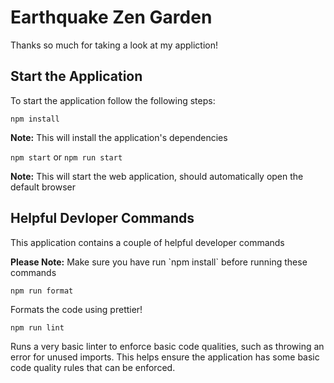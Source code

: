 # Earthquake Zen Garden

<p>Thanks so much for taking a look at my appliction!</p>

## Start the Application

<p>To start the application follow the following steps:</p>

`npm install`

<p><b>Note:</b> This will install the application's dependencies</p>

`npm start` or `npm run start`

<p><b>Note:</b> This will start the web application, should automatically open the default
browser</p>

## Helpful Devloper Commands

<p>This application contains a couple of helpful developer commands</P>
<p><b>Please Note:</b> Make sure you have run `npm install` before running these commands</p>

`npm run format`

<p>Formats the code using prettier!</p>

`npm run lint`

<p>Runs a very basic linter to enforce basic code qualities, such as throwing an error for unused imports.
This helps ensure the application has some basic code quality rules that can be enforced.</p>

[gitlab project link]: https://github.com/bobby912009/earthquake-zen-garden
